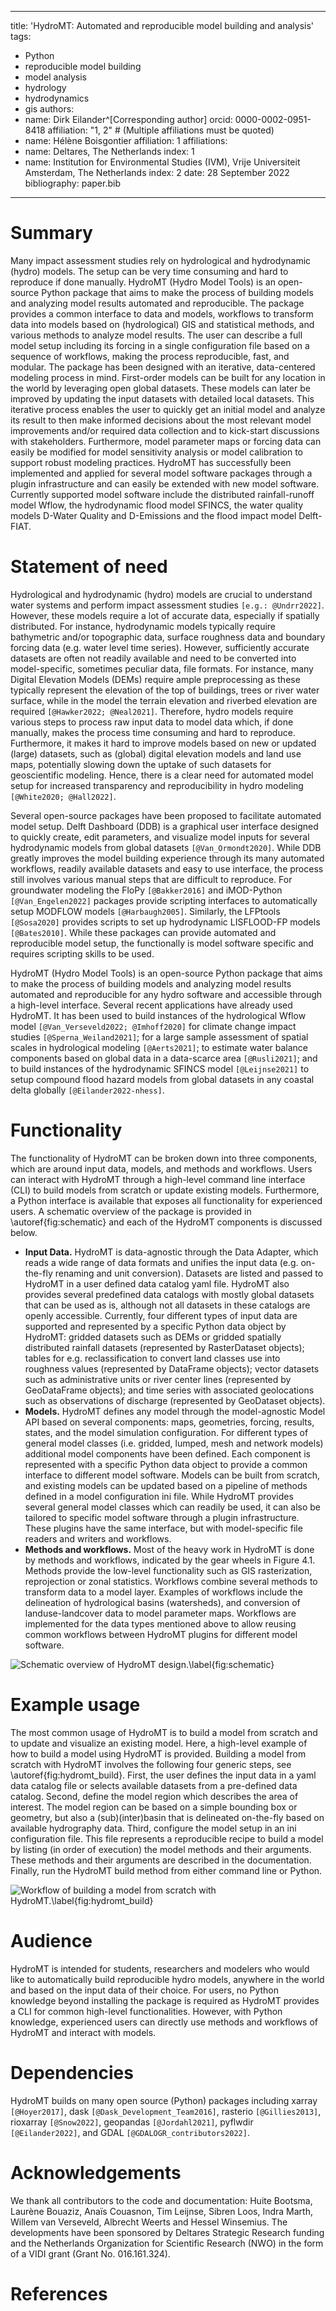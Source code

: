 

---
title: 'HydroMT: Automated and reproducible model building and analysis'
tags:
  - Python
  - reproducible model building
  - model analysis
  - hydrology
  - hydrodynamics
  - gis
authors:
  - name: Dirk Eilander^[Corresponding author] 
    orcid: 0000-0002-0951-8418
    affiliation: "1, 2" # (Multiple affiliations must be quoted)
  - name: Hélène Boisgontier
    affiliation: 1
affiliations:
 - name: Deltares, The Netherlands
   index: 1
 - name: Institution for Environmental Studies (IVM), Vrije Universiteit Amsterdam, The Netherlands
   index: 2
date: 28 September 2022
bibliography: paper.bib
---

# Summary

Many impact assessment studies rely on hydrological and hydrodynamic (hydro) models. The setup can be very time consuming and hard to reproduce if done manually. HydroMT (Hydro Model Tools) is an open-source Python package that aims to make the process of building models and analyzing model results automated and reproducible. The package provides a common interface to data and models, workflows to transform data into models based on (hydrological) GIS and statistical methods, and various methods to analyze model results. The user can describe a full model setup including its forcing in a single configuration file based on a sequence of workflows, making the process reproducible, fast, and modular. The package has been designed with an iterative, data-centered modeling process in mind. First-order models can be built for any location in the world by leveraging open global datasets. These models can later be improved by updating the input datasets with detailed local datasets. This iterative process enables the user to quickly get an initial model and analyze its result to then make informed decisions about the most relevant model improvements and/or required data collection and to kick-start discussions with stakeholders. Furthermore, model parameter maps or forcing data can easily be modified for model sensitivity analysis or model calibration to support robust modeling practices. HydroMT has successfully been implemented and applied for several model software packages through a plugin infrastructure and can easily be extended with new model software. Currently supported model software include the distributed rainfall-runoff model Wflow, the hydrodynamic flood model SFINCS, the water quality models D-Water Quality and D-Emissions and the flood impact model Delft-FIAT.

# Statement of need

Hydrological and hydrodynamic (hydro) models are crucial to understand water systems and perform impact assessment studies `[e.g.: @Undrr2022]`. However, these models require a lot of accurate data, especially if spatially distributed. For instance, hydrodynamic models typically require bathymetric and/or topographic data, surface roughness data and boundary forcing data (e.g. water level time series). However, sufficiently accurate datasets are often not readily available and need to be converted into model-specific, sometimes peculiar data, file formats. For instance, many Digital Elevation Models (DEMs) require ample preprocessing as these typically represent the elevation of the top of buildings, trees or river water surface, while in the model the terrain elevation and riverbed elevation are required `[@Hawker2022; @Neal2021]`. Therefore, hydro models require various steps to process raw input data to model data which, if done manually, makes the process time consuming and hard to reproduce. Furthermore, it makes it hard to improve models based on new or updated (large) datasets, such as (global) digital elevation models and land use maps, potentially slowing down the uptake of such datasets for geoscientific modeling. Hence, there is a clear need for automated model setup for increased transparency and reproducibility in hydro modeling `[@White2020; @Hall2022]`.

Several open-source packages have been proposed to facilitate automated model setup. Delft Dashboard (DDB) is a graphical user interface designed to quickly create, edit parameters, and visualize model inputs for several hydrodynamic models from global datasets `[@Van_Ormondt2020]`. While DDB greatly improves the model building experience through its many automated workflows, readily available datasets and easy to use interface, the process still involves various manual steps that are difficult to reproduce. For groundwater modeling the FloPy `[@Bakker2016]` and iMOD-Python `[@Van_Engelen2022]` packages provide scripting interfaces to automatically setup MODFLOW models `[@Harbaugh2005]`. Similarly, the LFPtools `[@Sosa2020]` provides scripts to set up hydrodynamic LISFLOOD-FP models `[@Bates2010]`. While these packages can provide automated and reproducible model setup, the functionally is model software specific and requires scripting skills to be used. 

HydroMT (Hydro Model Tools) is an open-source Python package that aims to make the process of building models and analyzing model results automated and reproducible for any hydro software and accessible through a high-level interface. Several recent applications have already used HydroMT. It has been used to build instances of the hydrological Wflow model `[@Van_Verseveld2022; @Imhoff2020]` for climate change impact studies `[@Sperna_Weiland2021]`; for a large sample assessment of spatial scales in hydrological modeling `[@Aerts2021]`; to estimate water balance components based on global data in a data-scarce area `[@Rusli2021]`; and to build instances of the hydrodynamic SFINCS model `[@Leijnse2021]` to setup compound flood hazard models from global datasets in any coastal delta globally `[@Eilander2022-nhess]`.
 
# Functionality

The functionality of HydroMT can be broken down into three components, which are around input data, models, and methods and workflows. Users can interact with HydroMT through a high-level command line interface (CLI) to build models from scratch or update existing models. Furthermore, a Python interface is available that exposes all functionality for experienced users. A schematic overview of the package is provided in \autoref{fig:schematic} and each of the HydroMT components is discussed below.

- **Input Data.** HydroMT is data-agnostic through the Data Adapter, which reads a wide range of data formats and unifies the input data (e.g. on-the-fly renaming and unit conversion). Datasets are listed and passed to HydroMT in a user defined data catalog yaml file. HydroMT also provides several predefined data catalogs with mostly global datasets that can be used as is, although not all datasets in these catalogs are openly accessible. Currently, four different types of input data are supported and represented by a specific Python data object by HydroMT: gridded datasets such as DEMs or gridded spatially distributed rainfall datasets (represented by RasterDataset objects); tables for e.g. reclassification to convert land classes use into roughness values (represented by DataFrame objects); vector datasets such as administrative units or river center lines (represented by GeoDataFrame objects); and time series with associated geolocations such as observations of discharge (represented by GeoDataset objects). 
- **Models.** HydroMT defines any model through the model-agnostic Model API based on several components: maps, geometries, forcing, results, states, and the model simulation configuration. For different types of general model classes (i.e. gridded, lumped, mesh and network models) additional model components have been defined. Each component is represented with a specific Python data object to provide a common interface to different model software. Models can be built from scratch, and existing models can be updated based on a pipeline of methods defined in a model configuration ini file. While HydroMT provides several general model classes which can readily be used, it can also be tailored to specific model software through a plugin infrastructure. These plugins have the same interface, but with model-specific file readers and writers and workflows. 
-	**Methods and workflows.** Most of the heavy work in HydroMT is done by methods and workflows, indicated by the gear wheels in Figure 4.1. Methods provide the low-level functionality such as GIS rasterization, reprojection or zonal statistics. Workflows combine several methods to transform data to a model layer. Examples of workflows include the delineation of hydrological basins (watersheds), and conversion of landuse-landcover data to model parameter maps. Workflows are implemented for the data types mentioned above to allow reusing common workflows between HydroMT plugins for different model software.

![Schematic overview of HydroMT design.\label{fig:schematic}](docs/_static/Architecture_model_data_input.png)

# Example usage

The most common usage of HydroMT is to build a model from scratch and to update and visualize an existing model. Here, a high-level example of how to build a model using HydroMT is provided. Building a model from scratch with HydroMT involves the following four generic steps, see \autoref{fig:hydromt_build}. First, the user defines the input data in a yaml data catalog file or selects available datasets from a pre-defined data catalog. Second, define the model region which describes the area of interest. The model region can be based on a simple bounding box or geometry, but also a (sub)(inter)basin that is delineated on-the-fly based on available hydrography data.  Third, configure the model setup in an ini configuration file. This file represents a reproducible recipe to build a model by listing (in order of execution) the model methods and their arguments. These methods and their arguments are described in the documentation. Finally, run the HydroMT build method from either command line or Python.

![Workflow of building a model from scratch with HydroMT.\label{fig:hydromt_build}](docs/_static/getting_started.png)

# Audience 

HydroMT is intended for students, researchers and modelers who would like to automatically build reproducible hydro models, anywhere in the world and based on the input data of their choice. For users, no Python knowledge beyond installing the package is required as HydroMT provides a CLI for common high-level functionalities. However, with Python knowledge, experienced users can directly use methods and workflows of HydroMT and interact with models.

# Dependencies

HydroMT builds on many open source (Python) packages including xarray `[@Hoyer2017]`, dask `[@Dask_Development_Team2016]`, rasterio `[@Gillies2013]`, rioxarray `[@Snow2022]`, geopandas `[@Jordahl2021]`, pyflwdir `[@Eilander2022]`, and GDAL `[@GDALOGR_contributors2022]`.

# Acknowledgements

We thank all contributors to the code and documentation: Huite Bootsma, Laurène Bouaziz, Anaïs Couasnon, Tim Leijnse, Sibren Loos, Indra Marth, Willem van Verseveld, Albrecht Weerts and Hessel Winsemius. The developments have been sponsored by Deltares Strategic Research funding and the Netherlands Organization for Scientific Research (NWO) in the form of a VIDI grant (Grant No. 016.161.324).

# References